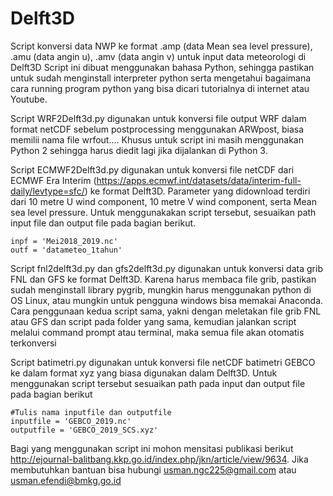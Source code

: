 # Delft3D
Script konversi data NWP ke format .amp (data Mean sea level pressure), .amu (data angin u), .amv (data angin v) untuk input data meteorologi di Delft3D
Script ini dibuat menggunakan bahasa Python, sehingga pastikan untuk sudah menginstall interpreter python serta mengetahui bagaimana cara running program python yang bisa dicari tutorialnya di internet atau Youtube.

Script WRF2Delft3d.py digunakan untuk konversi file output WRF dalam format netCDF sebelum postprocessing menggunakan ARWpost, biasa memilii nama file wrfout.... Khusus untuk script ini masih menggunakan Python 2 sehingga harus diedit lagi jika dijalankan di Python 3.

Script ECMWF2Delft3d.py digunakan untuk konversi file netCDF dari ECMWF Era Interim (https://apps.ecmwf.int/datasets/data/interim-full-daily/levtype=sfc/) ke format Delft3D. Parameter yang didownload terdiri dari 10 metre U wind component, 10 metre V wind component, serta Mean sea level pressure. Untuk menggunakakan script tersebut, sesuaikan path input file dan output file pada bagian berikut.
```
inpf = 'Mei2018_2019.nc'
outf = 'datameteo_1tahun'
```

Script fnl2delft3d.py dan gfs2delft3d.py digunakan untuk konversi data grib FNL dan GFS ke format Delft3D. Karena harus membaca file grib, pastikan sudah menginstall library pygrib, mungkin harus menggunakan python di OS Linux, atau mungkin untuk pengguna windows bisa memakai Anaconda. Cara penggunaan kedua script sama, yakni dengan meletakan file grib FNL atau GFS dan script pada folder yang sama, kemudian jalankan script melalui command prompt atau terminal, maka semua file akan otomatis terkonversi

Script batimetri.py digunakan untuk konversi file netCDF batimetri GEBCO ke dalam format xyz yang biasa digunakan dalam Delft3D. Untuk menggunakan script tersebut sesuaikan path pada input dan output file pada bagian berikut
```
#Tulis nama inputfile dan outputfile
inputfile = 'GEBCO_2019.nc'
outputfile = 'GEBCO_2019_SCS.xyz'
```

Bagi yang menggunakan script ini mohon mensitasi publikasi berikut http://ejournal-balitbang.kkp.go.id/index.php/jkn/article/view/9634.
Jika membutuhkan bantuan bisa hubungi usman.ngc225@gmail.com atau usman.efendi@bmkg.go.id
